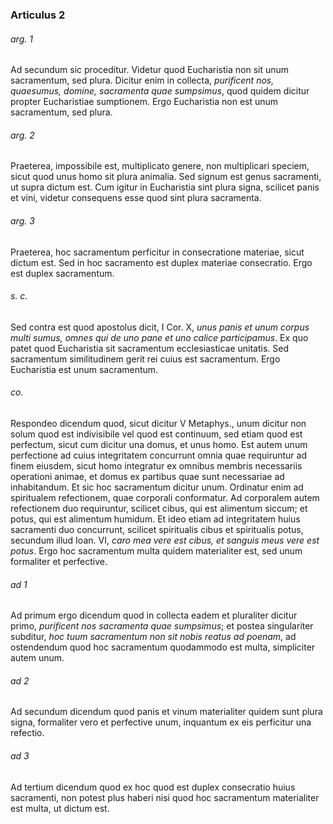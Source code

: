### Articulus 2

###### arg. 1
Ad secundum sic proceditur. Videtur quod Eucharistia non sit unum sacramentum, sed plura. Dicitur enim in collecta, *purificent nos, quaesumus, domine, sacramenta quae sumpsimus*, quod quidem dicitur propter Eucharistiae sumptionem. Ergo Eucharistia non est unum sacramentum, sed plura.

###### arg. 2
Praeterea, impossibile est, multiplicato genere, non multiplicari speciem, sicut quod unus homo sit plura animalia. Sed signum est genus sacramenti, ut supra dictum est. Cum igitur in Eucharistia sint plura signa, scilicet panis et vini, videtur consequens esse quod sint plura sacramenta.

###### arg. 3
Praeterea, hoc sacramentum perficitur in consecratione materiae, sicut dictum est. Sed in hoc sacramento est duplex materiae consecratio. Ergo est duplex sacramentum.

###### s. c.
Sed contra est quod apostolus dicit, I Cor. X, *unus panis et unum corpus multi sumus, omnes qui de uno pane et uno calice participamus*. Ex quo patet quod Eucharistia sit sacramentum ecclesiasticae unitatis. Sed sacramentum similitudinem gerit rei cuius est sacramentum. Ergo Eucharistia est unum sacramentum.

###### co.
Respondeo dicendum quod, sicut dicitur V Metaphys., unum dicitur non solum quod est indivisibile vel quod est continuum, sed etiam quod est perfectum, sicut cum dicitur una domus, et unus homo. Est autem unum perfectione ad cuius integritatem concurrunt omnia quae requiruntur ad finem eiusdem, sicut homo integratur ex omnibus membris necessariis operationi animae, et domus ex partibus quae sunt necessariae ad inhabitandum. Et sic hoc sacramentum dicitur unum. Ordinatur enim ad spiritualem refectionem, quae corporali conformatur. Ad corporalem autem refectionem duo requiruntur, scilicet cibus, qui est alimentum siccum; et potus, qui est alimentum humidum. Et ideo etiam ad integritatem huius sacramenti duo concurrunt, scilicet spiritualis cibus et spiritualis potus, secundum illud Ioan. VI, *caro mea vere est cibus, et sanguis meus vere est potus*. Ergo hoc sacramentum multa quidem materialiter est, sed unum formaliter et perfective.

###### ad 1
Ad primum ergo dicendum quod in collecta eadem et pluraliter dicitur primo, *purificent nos sacramenta quae sumpsimus*; et postea singulariter subditur, *hoc tuum sacramentum non sit nobis reatus ad poenam*, ad ostendendum quod hoc sacramentum quodammodo est multa, simpliciter autem unum.

###### ad 2
Ad secundum dicendum quod panis et vinum materialiter quidem sunt plura signa, formaliter vero et perfective unum, inquantum ex eis perficitur una refectio.

###### ad 3
Ad tertium dicendum quod ex hoc quod est duplex consecratio huius sacramenti, non potest plus haberi nisi quod hoc sacramentum materialiter est multa, ut dictum est.

